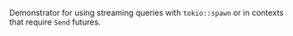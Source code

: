 Demonstrator for using streaming queries with `tokio::spawn` or in contexts that require `Send` futures.